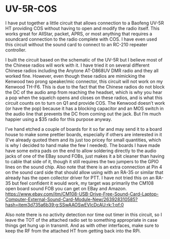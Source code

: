 # UV-5R-COS
I have put together a little circuit that allows connection to a Baofeng UV-5R HT providing COS without having to open and modify the radio itself. This works great for AllStar, packet, APRS, or most anything that requires a soundcard connection to the radio complete with COS. I have even used this circuit without the sound card to connect to an RC-210 repeater controller.
 
I built the circuit based on the schematic of the UV-5R but I believe most of the Chinese radios will work with it. I have tried it on several different Chinese radios including the Anytone AT-D868UV DMR radio and they all worked fine. However, even though these radios are mimicking the Kenwood two prong speaker/mic connector, this circuit will not work on my Kenwood TH-F6. This is due to the fact that the Chinese radios do not block the DC of the audio amp from reaching the headset, which is why you hear a pop when the squelch opens and closes on these radios, and is what this circuit counts on to turn on Q1 and provide COS. The Kenwood doesn’t work (or have the pop) because it has a blocking capacitor and an MOS switch in the audio line that prevents the DC from coming out the jack. But I’m much happier using a $35 radio for this purpose anyway.
 
I’ve hand etched a couple of boards for it so far and may send it to a board house to make some prettier boards, especially if others are interested in it (I’ve already quoted them and its just too pricey for small quantities, which is why I decided to hand make the few I needed). The boards I have made have some extra pads on the end to allow soldering directly to the audio jacks of one of the EBay sound FOBs, just makes it a bit cleaner than having to cable that side of it, though it still requires the two jumpers to the GPIO lines on the sound chip. Also note that there is an extra connection at Pin 4 on the sound card side that should allow using with an RA-35 or similar that already has the open collector driver for PTT. I have not tried this on an RA-35 but feel confident it would work, my target was primarily the CM108 open board sound FOB you can get on EBay and Amazon.
https://www.ebay.com/itm/CM108-USB-Drive-Free-Sound-Card-Laptop-Computer-External-Sound-Card-Module-New/263928310585?hash=item3d735a6b39:g:SSwAAOSwEVlcDcAU:rk:1:pf:0
 
Also note there is no activity detection nor time out timer in this circuit, so I leave the TOT of the attached radio set to something appropriate in case things get hung up in transmit. And as with other interfaces, make sure to keep the RF from the attached HT from getting back into the RPi.
